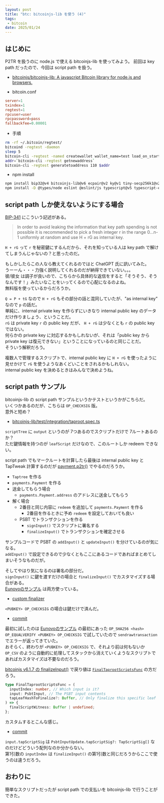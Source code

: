 ```yaml
---
layout: post
title: "btc: bitcoinjs-lib を使う (4)"
tags:
 - bitcoin
date: 2025/01/24
---
```


## はじめに

P2TR を扱うのに node.js で使える bitcoinjs-lib を使ってみよう。
前回は key path だったので、今回は script path を扱う。

* [bitcoinjs/bitcoinjs-lib: A javascript Bitcoin library for node.js and browsers.](https://github.com/bitcoinjs/bitcoinjs-lib)

* bitcoin.conf

```conf
server=1
txindex=1
regtest=1
rpcuser=user
rpcpassword=pass
fallbackfee=0.00001
```

* 手順

```bash
rm -rf ~/.bitcoin/regtest/
bitcoind -regtest -daemon
sleep 5
bitcoin-cli -regtest -named createwallet wallet_name=test load_on_startup=true
addr=`bitcoin-cli -regtest getnewaddress`
bitcoin-cli -regtest generatetoaddress 110 $addr
```

* npm install

```bash
npm install bip32@v4 bitcoinjs-lib@v6 ecpair@v2 ky@v1 tiny-secp256k1@v2
npm install -D @types/node eslint @eslint/js typescript@v5 typescript-eslint
```

## script path しか使えないようにする場合

[BIP-341](https://github.com/bitcoin/bips/blob/master/bip-0341.mediawiki#constructing-and-spending-taproot-outputs) にこういう記述がある。

> In order to avoid leaking the information that key path spending is not possible it is recommended to pick a fresh integer r in the range 0...n-1 uniformly at random and use H + rG as internal key.

`H + rG` って `r` を秘密鍵にするんだから、それを知っている人は key path で解けてしまうんじゃないの？と思ったのだ。

もしかしたらこの人なら教えてくれるのではと ChatGPT 氏に訊いてみた。  
うーーん・・・力強く説明してくれるのだが納得できていない。。。  
彼/彼女 は調子が良いので、こちらから具体的な返信をすると「そうそう、そうなんです！」みたいなことをいってくるので心配になるのよね。  
無料版を使っているからだろうか。

`Q = P + tG` なので `H + rG` もその部分の話と混同していたが、"as internal key" なので `p` の話だ。  
単純に、internal private key を作らずにいきなり internal public key のデータだけ作りましょう、ということだ。  
`rG` は private key `r` の public key だが、 `H + rG` は少なくとも `r` の public key ではない。  
何らかの private key に対応するかもしれないが、それは「public key から private key は復元できない」ということになっているのと同じことだ。  
そういう解釈だろう。

複数人で管理するスクリプトで、internal public key に `H + rG` を使ったように見せかけて `rG` を使うようなあくどいことをされるかもしれない。  
internal public key を決めるときはみんなで決めようね。

## script path サンプル

bitcoinjs-lib の script path サンプルというかテストというかがこちらだ。  
いくつかあるのだが、こちらは `OP_CHECKSIG` 版。  
意外と短め？

* [bitcoinjs-lib/test/integration/taproot.spec.ts](https://github.com/bitcoinjs/bitcoinjs-lib/blob/v6.1.7/test/integration/taproot.spec.ts#L220-L337)

`scriptTree` に `output` というのが 7つあるのでスクリプトだけで 7ルートあるのか？  
ただ鍵情報を持つのが `leafScript` だけなので、このルートしか redeem できない。

script path でもマークルートを計算したら最後は internal public key と TapTweak 計算するのだが [payment.p2tr()](https://github.com/bitcoinjs/bitcoinjs-lib/blob/v6.1.7/test/integration/taproot.spec.ts#L279-L284) でやるのだろうか。  

* `Taptree` を作る
* `payments.Payment` を作る
* 送金してもらう場合
  * `payments.Payment.address` のアドレスに送金してもらう
* 解く場合
  * 2番目と同じ内容に `redeem` を追加して `payments.Payment` を作る
    * 2番目を作るときに予め `redeem` を設定しておいても良い
  * PSBT でトランザクションを作る
    * `signInput()` でスクリプトに署名する
    * `finalizeInput()` でトランザクションを確定させる

サンプルコードで PSBT の `addInput()` と `updateInput()` を分けているのが気になる。  
`addInput()` で設定できるので少なくともここにあるコードであればまとめてしまいそうなものだが。

そしてやはり気になるのは署名の部分だ。  
`signInput()` に鍵を渡すだけの場合と `finalizeInput()` でカスタマイズする場合がある。  
[Eunovoのサンプル](https://github.com/Eunovo/taproot-with-bitcoinjs/blob/main/src/index.ts#L180-L198) は両方使っている。  

* [custom finalizer](https://github.com/bitcoinjs/bitcoinjs-lib/blob/v6.1.7/test/integration/taproot.spec.ts#L589)

`<PUBKEY> OP_CHECKSIG` の場合は鍵だけで済んだ。

* [commit](https://github.com/hirokuma/js-scriptpath/commit/cfda6111b199449494cdd8a28de0865064de8284)

最初に試したのは [Eunovoのサンプル](https://github.com/Eunovo/taproot-with-bitcoinjs) の最初にあった `OP_SHA256 <hash> OP_EQUALVERIFY <PUBKEY> OP_CHECKSIG` で試していたので `sendrawtransaction` でエラーが返ってきていた。  
おそらく、終わりが `<PUBKEY> OP_CHECKSIG` で、それより前は何もないか `OP_CSV` のように自動的に処理してスタックから消えていくようなスクリプトであればカスタマイズは不要なのだろう。

[bitcoinjs v6.1.7 の finalizeInput()](https://github.com/bitcoinjs/bitcoinjs-lib/blob/v6.1.7/ts_src/psbt.ts#L377-L394) で戻り値は [`FinalTaprootScriptsFunc`](https://github.com/bitcoinjs/bitcoinjs-lib/blob/v6.1.7/ts_src/psbt.ts#L1501-L1507) の方だろう。

```ts
type FinalTaprootScriptsFunc = (
  inputIndex: number, // Which input is it?
  input: PsbtInput, // The PSBT input contents
  tapLeafHashToFinalize?: Buffer, // Only finalize this specific leaf
) => {
  finalScriptWitness: Buffer | undefined;
};
```

カスタムするとこんな感じ。

* [commit](https://github.com/hirokuma/js-scriptpath/commit/4351810a131dd00f10117869c902e30b994d5f3d)

`input.tapScriptSig` は `PsbtInputUpdate.tapScriptSig?: TapScriptSig[]` なのだけどどういう配列なのか分からない。  
第1引数の `inputIndex` は `finalizeInput()` の第1引数と同じだろうからここで使うのは違うだろう。

## おわりに

簡単なスクリプトだったが script path での支払いを bitcoinjs-lib で行うことができた。
